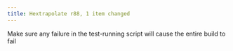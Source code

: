 ```yaml
---
title: Hextrapolate r88, 1 item changed
---
```


Make sure any failure in the test-running script will cause the entire build to fail
